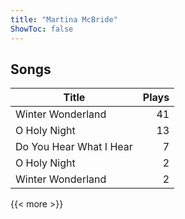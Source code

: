 ```yaml
---
title: "Martina McBride"
ShowToc: false
---
```


## Songs
Title | Plays 
----- | -----: 
Winter Wonderland | 41
O Holy Night | 13
Do You Hear What I Hear | 7
O Holy Night | 2
Winter Wonderland | 2

{{< more >}}